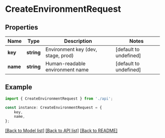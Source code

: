 # CreateEnvironmentRequest


## Properties

Name | Type | Description | Notes
------------ | ------------- | ------------- | -------------
**key** | **string** | Environment key (dev, stage, prod) | [default to undefined]
**name** | **string** | Human-readable environment name | [default to undefined]

## Example

```typescript
import { CreateEnvironmentRequest } from './api';

const instance: CreateEnvironmentRequest = {
    key,
    name,
};
```

[[Back to Model list]](../README.md#documentation-for-models) [[Back to API list]](../README.md#documentation-for-api-endpoints) [[Back to README]](../README.md)
